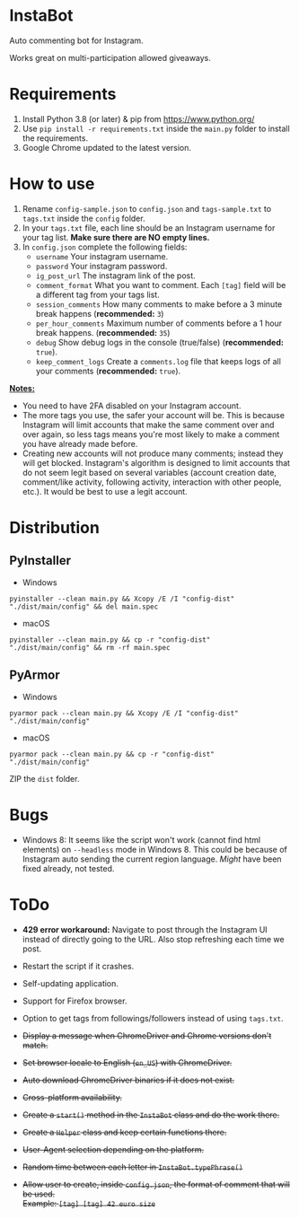 # InstaBot

Auto commenting bot for Instagram.

Works great on multi-participation allowed giveaways.

# Requirements
1. Install Python 3.8 (or later) & pip from https://www.python.org/
2. Use `pip install -r requirements.txt` inside the `main.py` folder to install the requirements.
3. Google Chrome updated to the latest version.

# How to use
1. Rename `config-sample.json` to `config.json` and `tags-sample.txt` to `tags.txt` inside the `config` folder.
2. In your `tags.txt` file, each line should be an Instagram username for your tag list. <b>Make sure there are NO empty lines.</b>
3. In `config.json` complete the following fields:<br>
    * `username` Your instagram username.
    * `password` Your instagram password.
    * `ig_post_url` The instagram link of the post.
    * `comment_format` What you want to comment. Each `[tag]` field will be a different tag from your tags list.
    * `session_comments` How many comments to make before a 3 minute break happens (<b>recommended:</b> `3`)
    * `per_hour_comments` Maximum number of comments before a 1 hour break happens. (<b>recommended:</b> `35`)
    * `debug` Show debug logs in the console (true/false) (<b>recommended:</b> `true`).
    * `keep_comment_logs` Create a `comments.log` file that keeps logs of all your comments (<b>recommended:</b> `true`). 

<u><b>Notes:</b></u>

* You need to have 2FA disabled on your Instagram account.
* The more tags you use, the safer your account will be.
This is because Instagram will limit accounts that make the same comment over and over again,
so less tags means you're most likely to make a comment you have already made before.
* Creating new accounts will not produce many comments; instead they will get blocked.
Instagram's algorithm is designed to limit accounts that do not seem legit based on
several variables (account creation date, comment/like activity, following activity, interaction with other people, etc.).
It would be best to use a legit account.

# Distribution
## PyInstaller
* Windows
```
pyinstaller --clean main.py && Xcopy /E /I "config-dist" "./dist/main/config" && del main.spec
```

* macOS
```
pyinstaller --clean main.py && cp -r "config-dist" "./dist/main/config" && rm -rf main.spec
```

## PyArmor
* Windows
```
pyarmor pack --clean main.py && Xcopy /E /I "config-dist" "./dist/main/config"
```

* macOS
```
pyarmor pack --clean main.py && cp -r "config-dist" "./dist/main/config"
```

ZIP the `dist` folder.

# Bugs
* Windows 8: It seems like the script won't work (cannot find html elements) on `--headless` mode in Windows 8.
This could be because of Instagram auto sending the current region language. *Might* have been fixed already, not tested.

# ToDo

* **429 error workaround:** Navigate to post through the Instagram UI instead of directly going to the URL. Also stop refreshing each time we post.

* Restart the script if it crashes.

* Self-updating application.

* Support for Firefox browser.

* Option to get tags from followings/followers instead of using `tags.txt`.

* <s>Display a message when ChromeDriver and Chrome versions don't match.</s>
* <s>Set browser locale to English (`en_US`) with ChromeDriver.</s>
* <s>Auto download ChromeDriver binaries if it does not exist.</s>
* <s>Cross-platform availability.</s>
* <s>Create a `start()` method in the `InstaBot` class and do the work there.</s>
* <s>Create a `Helper` class and keep certain functions there.</s>
* <s>User-Agent selection depending on the platform.</s>
* <s>Random time between each letter in `InstaBot.typePhrase()`</s>
* <s>Allow user to create, inside `config.json`, the format of comment that will be used.<br>
Example: `[tag] [tag] 42 euro size`</s>
